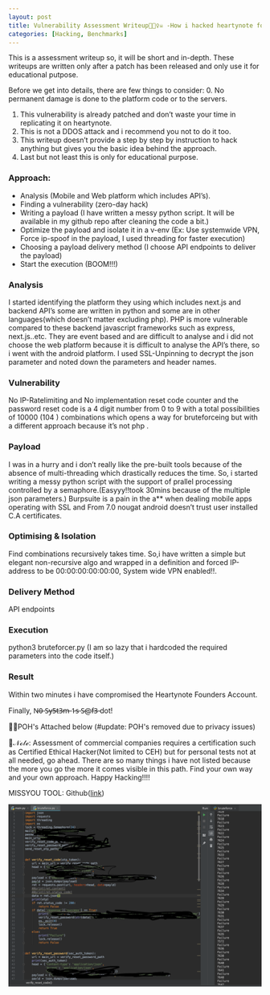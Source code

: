 ```yaml
---
layout: post
title: Vulnerability Assessment Writeup📄🕵️‍♀️☠️ -How i hacked heartynote for complete account takeover
categories: [Hacking, Benchmarks]
---
```

This is a assessment writeup so, it will be short and in-depth. These writeups are written only after a patch has been released and only use it for educational putpose.

Before we get into details, there are few things to consider:
0. No permanent damage is done to the platform code or to the servers.
1. This vulnerability is already patched and don’t waste your time in replicating it on heartynote.
2. This is not a DDOS attack and i recommend you not to do it too.
3. This writeup doesn’t provide a step by step by instruction to hack anything but gives you the basic idea behind the approach.
4. Last but not least this is only for educational purpose.


### Approach:
- Analysis (Mobile and Web platform which includes API’s).
- Finding a vulnerability (zero-day hack)
- Writing a payload (I have written a messy python script. It will be available in my github repo after cleaning the code a bit.)
- Optimize the payload and isolate it in a v-env (Ex: Use systemwide VPN, Force ip-spoof in the payload, I used threading for faster execution)
- Choosing a payload delivery method (I choose API endpoints to deliver the payload)
- Start the execution (BOOM!!!)

### Analysis
I started identifying the platform they using which includes next.js and backend API’s some are written in python and some are in other languages(which doesn’t matter excluding php). PHP is more vulnerable compared to these backend javascript frameworks such as express, next.js..etc. They are event based and are difficult to analyse and i did not choose the web platform because it is difficult to analyse the API’s there, so i went with the android platform. I used SSL-Unpinning to decrypt the json parameter and noted down the parameters and header names.

### Vulnerability
No IP-Ratelimiting and No implementation reset code counter and the password reset code is a 4 digit number from 0 to 9 with a total possibilities of 10000 (104 ) combinations which opens a way for bruteforceing but with a different approach because it’s not php .

### Payload
I was in a hurry and i don’t really like the pre-built tools because of the absence of multi-threading which drastically reduces the time. So, i started writing a messy python script with the support of prallel processing controlled by a semaphore.(Easyyy!!took 30mins because of the multiple json parameters.) Burpsuite is a pain in the a** when dealing mobile apps operating with SSL and From 7.0 nougat android doesn’t trust user installed C.A certificates.

### Optimising & Isolation
Find combinations recursively takes time. So,i have written a simple but elegant non-recursive algo and wrapped in a definition and forced IP-address to be 00:00:00:00:00:00, System wide VPN enabled!!.

### Delivery Method
API endpoints

### Execution
python3 bruteforcer.py (I am so lazy that i hardcoded the required parameters into the code itself.)

### Result
Within two minutes i have compromised the Heartynote Founders Account.

Finally, N̶0̶ S̶y̶5̶t̶3̶m̶ 1̶s̶ S̶@f̶3̶ dot!

📎📎POH's Attached below (#update: POH's removed due to privacy issues)

📄𝒩ℴ𝓉ℯ: Assessment of commercial companies requires a certification such as Certified Ethical Hacker(Not limited to CEH) but for personal tests not at all needed, go ahead. There are so many things i have not listed because the more you go the more it comes visible in this path. Find your own way and your own approach. Happy Hacking!!!!

MISSYOU TOOL: Github([link](https://github.com/CodeBreaker444/MissYou-A-tool-to-bruteforce-4-digit-pin-OTP-using-API-endpoints))

![](/images/2019-08-01-How-i-hacked-heartynote-1.png)